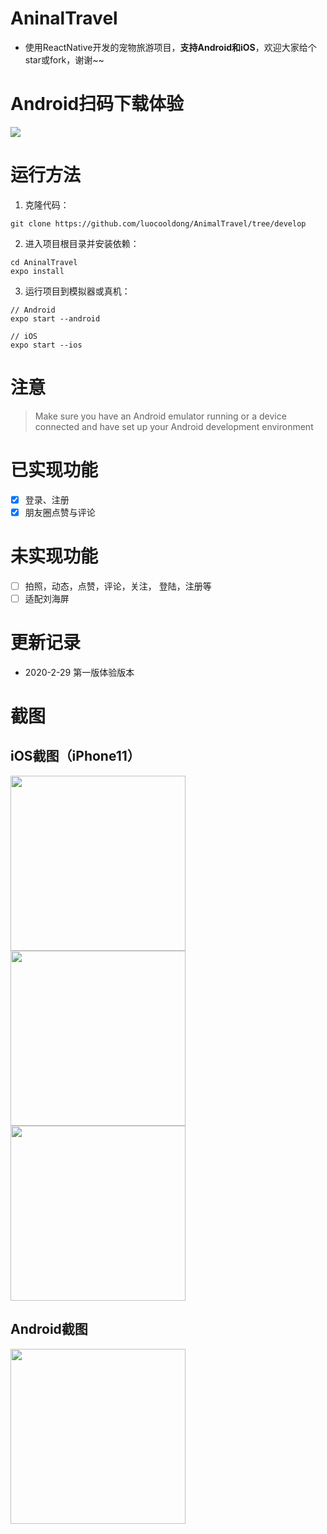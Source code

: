 # AninalTravel
* 使用ReactNative开发的宠物旅游项目，**支持Android和iOS**，欢迎大家给个star或fork，谢谢~~

# Android扫码下载体验
<img src='./screenshots/qr-code.png'>

# 运行方法
1. 克隆代码：

```
git clone https://github.com/luocooldong/AnimalTravel/tree/develop
```

2. 进入项目根目录并安装依赖：

```
cd AninalTravel
expo install
```

3. 运行项目到模拟器或真机：

```
// Android
expo start --android

// iOS
expo start --ios
```

# 注意
> Make sure you have an Android emulator running or a device connected and have set up your Android development environment


# 已实现功能
- [x] 登录、注册
- [x] 朋友圈点赞与评论

# 未实现功能
- [ ] 拍照，动态，点赞，评论，关注， 登陆，注册等
- [ ] 适配刘海屏

# 更新记录
* 2020-2-29 第一版体验版本

# 截图

## iOS截图（iPhone11）
<div>
<img src='./screenshots/ios1.png' width=280>
<img src='./screenshots/ios2.png' width=280>
<img src='./screenshots/ios3.png' width=280>
</div>

## Android截图
<img src='./screenshots/ios1.png' width=280>

